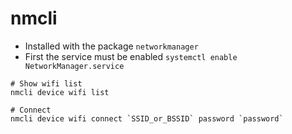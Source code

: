 # nmcli

- Installed with the package `networkmanager`
- First the service must be enabled `systemctl enable NetworkManager.service`

```shell
# Show wifi list
nmcli device wifi list

# Connect
nmcli device wifi connect `SSID_or_BSSID` password `password`
```
